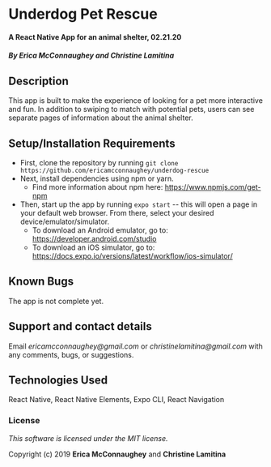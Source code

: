 # Underdog Pet Rescue

#### A React Native App for an animal shelter, 02.21.20

#### _By Erica McConnaughey and Christine Lamitina_

## Description

This app is built to make the experience of looking for a pet more interactive and fun. In addition to swiping to match with potential pets, users can see separate pages of information about the animal shelter.

## Setup/Installation Requirements

* First, clone the repository by running
  `git clone https://github.com/ericamcconnaughey/underdog-rescue`
* Next, install dependencies using npm or yarn.     
  * Find more information about npm here: https://www.npmjs.com/get-npm
* Then, start up the app by running `expo start` -- this will open a page in your default web browser. From there, select your desired device/emulator/simulator.
  * To download an Android emulator, go to: https://developer.android.com/studio
  * To download an iOS simulator, go to: https://docs.expo.io/versions/latest/workflow/ios-simulator/


## Known Bugs

The app is not complete yet.

## Support and contact details

Email _ericamcconnaughey@gmail.com_ or _christinelamitina@gmail.com_ with any comments, bugs, or suggestions.

## Technologies Used

React Native, React Native Elements, Expo CLI, React Navigation

### License

*This software is licensed under the MIT license.*

Copyright (c) 2019 **Erica McConnaughey** and **Christine Lamitina**